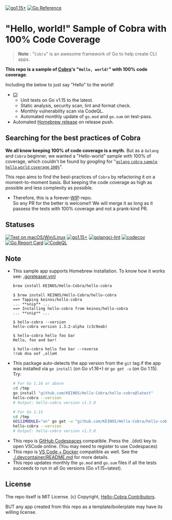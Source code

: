 <!-- markdownlint-disable MD001 MD041 -->
[![go1.15+](https://img.shields.io/badge/Go-1.15,%2016,%2017,%20latest-blue?logo=go)](https://github.com/KEINOS/dev-go/actions/workflows/go-versions.yml "Supported versions")
[![Go Reference](https://pkg.go.dev/badge/github.com/KEINOS/Hello-Cobra.svg)](https://pkg.go.dev/github.com/KEINOS/Hello-Cobra#section-documentation "Read generated documentation of the app")

# "Hello, world!" Sample of Cobra with 100% Code Coverage

> __Note__ : "`Cobra`" is an awesome framework of Go to help create CLI apps.

**This repo is a sample of [Cobra](https://cobra.dev/)'s "`Hello, world!`" with 100% code coverage**.

Including the below to just say "Hello" to the world!

- [CI](./github/workflows/)
    - Unit tests on Go v1.15 to the latest.
    - Static analysis, security scan, lint and format check.
    - Monthly vulnerability scan via CodeQL.
    - Automated monthly update of `go.mod` and `go.sum` on test-pass.
- Automated [Homebrew release](https://github.com/KEINOS/homebrew-Hello-Cobra) on release push.

## Searching for the best practices of Cobra

**We all know keeping 100% of code coverage is a myth.** But as a `Golang` and `Cobra` beginner, we wanted a "Hello-world" sample with 100% of coverage, which couldn't be found by _googling_ for "[`golang` `cobra` `sample` `hello` `world` `coverage` `100%`](https://www.google.com/search?q=%22golang%22+cobra+sample+hello+world+coverage+100%)".

This repo aims to find the best-practices of `Cobra` by refactoring it on a moment-to-moment basis. But keeping the code coverage as high as possible and less complexity as possible.

- Therefore, this is a forever-[WIP](https://en.wikipedia.org/wiki/Work_in_progress)-repo.<br>So any PR for the better is welcome!!  We will merge it as long as it passess the tests with 100% coverage and not a prank-kind PR.

## Statuses

[![Test on macOS/Win/Linux](https://github.com/KEINOS/Hello-Cobra/actions/workflows/platform-test.yaml/badge.svg)](https://github.com/KEINOS/Hello-Cobra/actions/workflows/platform-test.yaml)
[![go1.15+](https://github.com/KEINOS/Hello-Cobra/actions/workflows/version-tests.yaml/badge.svg)](https://github.com/KEINOS/Hello-Cobra/actions/workflows/version-tests.yaml)
[![golangci-lint](https://github.com/KEINOS/Hello-Cobra/actions/workflows/golangci-lint.yaml/badge.svg)](https://github.com/KEINOS/Hello-Cobra/actions/workflows/golangci-lint.yaml)
[![codecov](https://codecov.io/gh/KEINOS/Hello-Cobra/branch/main/graph/badge.svg?token=R2B9UBIEUI)](https://codecov.io/gh/KEINOS/Hello-Cobra "View details on CodeCov.IO")
[![Go Report Card](https://goreportcard.com/badge/github.com/KEINOS/Hello-Cobra)](https://goreportcard.com/report/github.com/KEINOS/Hello-Cobra "View on Go Report Card")
[![CodeQL](https://github.com/KEINOS/Hello-Cobra/actions/workflows/codeQL-analysis.yaml/badge.svg)](https://github.com/KEINOS/Hello-Cobra/actions/workflows/codeQL-analysis.yaml "Vulnerability Scan")

## Note

- This sample app supports Homebrew installation. To know how it works see: [.goreleaser.yml](./.goreleaser.yml)
    ```bash
    brew install KEINOS/Hello-Cobra/hello-cobra
    ```
    ```shellsession
    $ brew install KEINOS/Hello-Cobra/hello-cobra
    ==> Tapping keinos/hello-cobra
    ... **snip** ...
    ==> Installing hello-cobra from keinos/hello-cobra
    ... **snip** ...

    $ hello-cobra --version
    hello-cobra version 1.3.2-alpha (c3c9eab)

    $ hello-cobra hello foo bar
    Hello, foo and bar!

    $ hello-cobra hello foo bar --reverse
    !rab dna oof ,olleH
    ```
- This package auto-detects the app version from the `git` tag if the app was installed via `go install` (on Go v1.16+) or `go get -u` (on Go 1.15). Try:
    ```bash
    # For Go 1.16 or above
    cd /tmp
    go install "github.com/KEINOS/Hello-Cobra/hello-cobra@latest"
    hello-cobra --version
    # Output: hello-cobra version v1.3.0
    ```
    ```bash
    # For Go 1.15
    cd /tmp
    GO111MODULE="on" go get -u "github.com/KEINOS/Hello-Cobra/hello-cobra@latest"
    hello-cobra --version
    # Output: hello-cobra version v1.3.0
    ```
- This repo is [GitHub Codespaces](https://github.com/features/codespaces) compatible. Press the `.`(dot) key to open VSCode online. (You may need to register to use Codespaces)
- This repo is [VS Code + Docker](https://marketplace.visualstudio.com/items?itemName=ms-vscode-remote.vscode-remote-extensionpack) compatible as well. See the [./.devcontainer/README.md](./.devcontainer/README.md) for more details.
- This repo updates monthly the `go.mod` and `go.sum` files if all the tests succeeds to run in all Go versions (Go v1.15~latest).

## License

The repo itself is MIT License. (c) Copyright, [Hello-Cobra Contributors](https://github.com/KEINOS/Hello-Cobra/graphs/contributors).

BUT any app created from this repo as a template/boilerplate may have its willing license.
